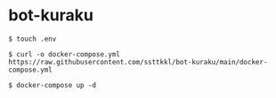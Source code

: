 # bot-kuraku

```shell
$ touch .env

$ curl -o docker-compose.yml https://raw.githubusercontent.com/ssttkkl/bot-kuraku/main/docker-compose.yml

$ docker-compose up -d
```
